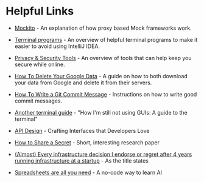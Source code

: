 # Helpful Links

* [Mockito](https://blog.rseiler.at/2014/06/explanation-how-proxy-based-mock.html) - 
An explanation of how proxy based Mock frameworks work.

* [Terminal programs](https://www.freecodecamp.org/news/coding-like-a-hacker-in-the-terminal-79e22954968e/) -
An overview of helpful terminal programs to make it easier to avoid using IntelliJ IDEA.

* [Privacy & Security Tools](https://nullsweep.com/personal-security-and-privacy-tools-i-recommend/) -
An overview of tools that can help keep you secure while online.

* [How To Delete Your Google Data](https://protonvpn.com/blog/how-to-delete-your-google-data/) -
A guide on how to both download your data from Google and delete it from their servers.

* [How To Write a Git Commit Message](https://chris.beams.io/posts/git-commit) -
Instructions on how to write good commit messages.

* [Another terminal guide](https://lucasfcosta.com/2019/02/10/terminal-guide-2019.html) -
"How I'm still not using GUIs: A guide to the terminal"

* [API Design](https://pages.apigee.com/rs/apigee/images/api-design-ebook-2012-03.pdf) -
Crafting Interfaces that Developers Love

* [How to Share a Secret](https://web.mit.edu/6.857/OldStuff/Fall03/ref/Shamir-HowToShareASecret.pdf) -
Short, interesting research paper

* [(Almost) Every infrastructure decision I endorse or regret after 4 years running infrastructure at a startup](https://cep.dev/posts/every-infrastructure-decision-i-endorse-or-regret-after-4-years-running-infrastructure-at-a-startup/) -
As the title states

* [Spreadsheets are all you need](https://spreadsheets-are-all-you-need.ai/index.html) -
A no-code way to learn AI
